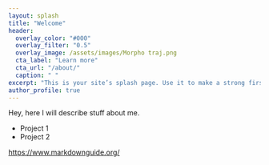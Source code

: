 ```yaml
---
layout: splash
title: "Welcome"
header:
  overlay_color: "#000"
  overlay_filter: "0.5"
  overlay_image: /assets/images/Morpho traj.png
  cta_label: "Learn more"
  cta_url: "/about/"
  caption: " "
excerpt: "This is your site’s splash page. Use it to make a strong first impression!"
author_profile: true
---
```


Hey, here I will describe stuff about me.

- Project 1
- Project 2

https://www.markdownguide.org/
